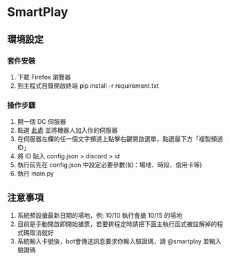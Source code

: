 # SmartPlay

## 環境設定

### 套件安裝

1. 下載 Firefox 瀏覽器
2. 到主程式目錄開啟終端 pip install -r requirement.txt

### 操作步驟

1. 開一個 DC 伺服器
2. 點選 [此處](https://discord.com/oauth2/authorize?client_id=1289442925909901344&permissions=8&integration_type=0&scope=bot) 並將機器人加入你的伺服器
3. 在伺服器左欄的任一個文字頻道上點擊右鍵開啟選單，點選最下方「複製頻道 ID」
4. 將 ID 貼入 config.json > discord > id
5. 執行前先在 config.json 中設定必要參數(如：場地、時段、信用卡等)
6. 執行 main.py

## 注意事項

1. 系統預設搶最新日期的場地，例: 10/10 執行會搶 10/15 的場地
2. 目前是手動開啟即開始搶票，若要排程定時請把下面主執行函式被註解掉的程式碼取消就好
3. 系統輸入卡號後，bot會傳送訊息要求你輸入驗證碼，請 @smartplay 並輸入驗證碼
